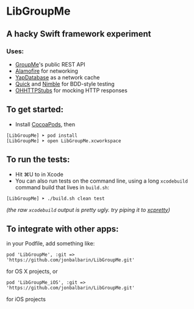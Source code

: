 # LibGroupMe

## A hacky Swift framework experiment

### Uses:
- [GroupMe](https://dev.groupme.com)'s public REST API
- [Alamofire](https://github.com/Alamofire/Alamofire) for networking
- [YapDatabase](https://github.com/yapstudios/YapDatabase) as a network cache 
- [Quick](https://github.com/quick/quick) and [Nimble](https://github.com/quick/nimble) for BDD-style testing
- [OHHTTPStubs](https://github.com/AliSoftware/OHHTTPStubs) for mocking HTTP responses


## To get started:
- Install [CocoaPods](http://cocoapods.org/), then 
````
[LibGroupMe] ➤ pod install
[LibGroupMe] ➤ open LibGroupMe.xcworkspace
````

## To run the tests:

- Hit ⌘U to in Xcode
- You can also run tests on the command line, using a long `xcodebuild` command build that lives in `build.sh`:

````
[LibGroupMe] ➤ ./build.sh clean test
````
*(the raw `xcodebuild` output is pretty ugly. try piping it to [xcpretty](https://github.com/supermarin/xcpretty))*


## To integrate with other apps:

in your Podfile, add something like:

````
pod 'LibGroupMe', :git => 'https://github.com/jonbalbarin/LibGroupMe.git'
````
for OS X projects, or

````
pod 'LibGroupMe_iOS', :git => 'https://github.com/jonbalbarin/LibGroupMe.git'
````

for iOS projects
